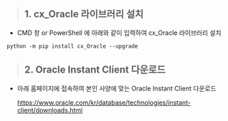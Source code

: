 > ## 1. cx_Oracle 라이브러리 설치
  - CMD 창 or PowerShell 에 아래와 같이 입력하여 cx_Oracle 라이브러리 설치
 ``` shell script
python -m pip install cx_Oracle --upgrade
```

> ## 2. Oracle Instant Client 다운로드
  - 아래 홈페이지에 접속하여 본인 사양에 맞는 Oracle Instant Client 다운로드
  
    https://www.oracle.com/kr/database/technologies/instant-client/downloads.html
  
  


